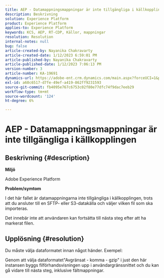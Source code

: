 ```yaml
---
title: AEP - Datamappningsmappningar är inte tillgängliga i källkopplingen
description: Beskrivning
solution: Experience Platform
product: Experience Platform
applies-to: Experience Platform
keywords: KCS, AEP, RT-CDP, Källor, mappningar
resolution: Resolution
internal-notes: null
bug: false
article-created-by: Nayanika Chakravarty
article-created-date: 1/12/2023 6:59:01 PM
article-published-by: Nayanika Chakravarty
article-published-date: 1/12/2023 7:06:13 PM
version-number: 3
article-number: KA-19691
dynamics-url: https://adobe-ent.crm.dynamics.com/main.aspx?forceUCI=1&pagetype=entityrecord&etn=knowledgearticle&id=7fed6a29-ab92-ed11-aad1-6045bd006c82
exl-id: a60c6517-d7fe-49ef-a419-862ff9231593
source-git-commit: fb4095e767c6753c02f80e77dfc74f9dac7eeb29
workflow-type: tm+mt
source-wordcount: '124'
ht-degree: 6%

---
```


# AEP - Datamappningsmappningar är inte tillgängliga i källkopplingen

## Beskrivning {#description}


<b>Miljö</b>

Adobe Experience Platform

<b>Problem/symtom</b>

I det här fallet är datamappningarna inte tillgängliga i källkopplingen, trots att du ansluter till en SFTP- eller S3-datakälla och väljer vilken fil som ska importeras.

Det innebär inte att användaren kan fortsätta till nästa steg efter att ha markerat filen.




## Upplösning {#resolution}


Du måste välja dataformatet innan något händer. Exempel:

Genom att välja dataformatet&quot;Avgränsat - komma - gzip&quot; i just den här instansen byggs filförhandsvisningen upp i användargränssnittet och du kan gå vidare till nästa steg, inklusive fältmappningar.
